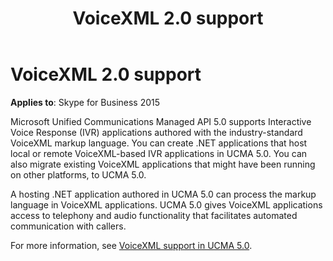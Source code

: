 ﻿---
title: VoiceXML 2.0 support
TOCTitle: VoiceXML 2.0 support
ms:assetid: 7d7be90b-51f1-41fb-bb25-0184302302e0
ms:mtpsurl: https://msdn.microsoft.com/en-us/library/Dn465938(v=office.16)
ms:contentKeyID: 65239857
ms.date: 07/27/2015
mtps_version: v=office.16
---

# VoiceXML 2.0 support

**Applies to**: Skype for Business 2015

Microsoft Unified Communications Managed API 5.0 supports Interactive Voice Response (IVR) applications authored with the industry-standard VoiceXML markup language. You can create .NET applications that host local or remote VoiceXML-based IVR applications in UCMA 5.0. You can also migrate existing VoiceXML applications that might have been running on other platforms, to UCMA 5.0.

A hosting .NET application authored in UCMA 5.0 can process the markup language in VoiceXML applications. UCMA 5.0 gives VoiceXML applications access to telephony and audio functionality that facilitates automated communication with callers.

For more information, see [VoiceXML support in UCMA 5.0](voicexml-support-in-ucma-5-0.md).

